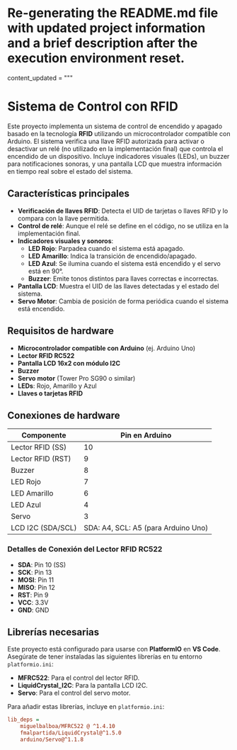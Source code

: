 # Re-generating the README.md file with updated project information and a brief description after the execution environment reset.

content_updated = """
# Sistema de Control con RFID

Este proyecto implementa un sistema de control de encendido y apagado basado en la tecnología **RFID** utilizando un microcontrolador compatible con Arduino. El sistema verifica una llave RFID autorizada para activar o desactivar un relé (no utilizado en la implementación final) que controla el encendido de un dispositivo. Incluye indicadores visuales (LEDs), un buzzer para notificaciones sonoras, y una pantalla LCD que muestra información en tiempo real sobre el estado del sistema.

## Características principales

- **Verificación de llaves RFID**: Detecta el UID de tarjetas o llaves RFID y lo compara con la llave permitida.
- **Control de relé**: Aunque el relé se define en el código, no se utiliza en la implementación final.
- **Indicadores visuales y sonoros**:
  - **LED Rojo**: Parpadea cuando el sistema está apagado.
  - **LED Amarillo**: Indica la transición de encendido/apagado.
  - **LED Azul**: Se ilumina cuando el sistema está encendido y el servo está en 90°.
  - **Buzzer**: Emite tonos distintos para llaves correctas e incorrectas.
- **Pantalla LCD**: Muestra el UID de las llaves detectadas y el estado del sistema.
- **Servo Motor**: Cambia de posición de forma periódica cuando el sistema está encendido.

## Requisitos de hardware

- **Microcontrolador compatible con Arduino** (ej. Arduino Uno)
- **Lector RFID RC522**
- **Pantalla LCD 16x2 con módulo I2C**
- **Buzzer**
- **Servo motor** (Tower Pro SG90 o similar)
- **LEDs**: Rojo, Amarillo y Azul
- **Llaves o tarjetas RFID**

## Conexiones de hardware

| Componente          | Pin en Arduino |
|---------------------|----------------|
| Lector RFID (SS)    | 10             |
| Lector RFID (RST)   | 9              |
| Buzzer              | 8              |
| LED Rojo            | 7              |
| LED Amarillo        | 6              |
| LED Azul            | 4              |
| Servo               | 3              |
| LCD I2C (SDA/SCL)   | SDA: A4, SCL: A5 (para Arduino Uno) |

### Detalles de Conexión del Lector RFID RC522

- **SDA**: Pin 10 (SS)
- **SCK**: Pin 13
- **MOSI**: Pin 11
- **MISO**: Pin 12
- **RST**: Pin 9
- **VCC**: 3.3V
- **GND**: GND

## Librerías necesarias

Este proyecto está configurado para usarse con **PlatformIO** en **VS Code**. Asegúrate de tener instaladas las siguientes librerías en tu entorno `platformio.ini`:

- **MFRC522**: Para el control del lector RFID.
- **LiquidCrystal_I2C**: Para la pantalla LCD I2C.
- **Servo**: Para el control del servo motor.

Para añadir estas librerías, incluye en `platformio.ini`:

```ini
lib_deps = 
    miguelbalboa/MFRC522 @ ^1.4.10
    fmalpartida/LiquidCrystal@^1.5.0
    arduino/Servo@^1.1.8
